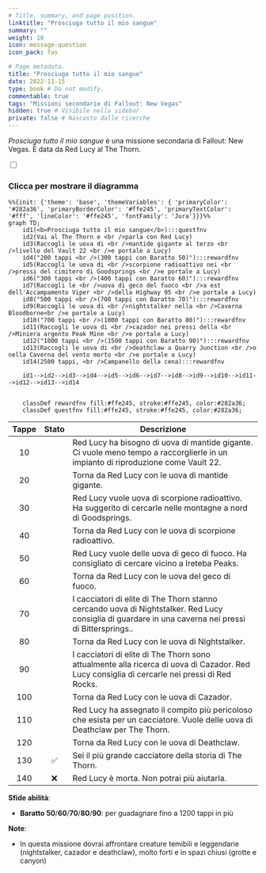 ```yaml
---
# Title, summary, and page position.
linktitle: "Prosciuga tutto il mio sangue"
summary: ""
weight: 10
icon: message-question
icon_pack: fas

# Page metadata.
title: "Prosciuga tutto il mio sangue"
date: 2022-11-15
type: book # Do not modify.
commentable: true
tags: "Missioni secondarie di Fallout: New Vegas"
hidden: true # Visibile nella sidebar
private: false # Nascosto dalle ricerche
---
```


<div class="fnv">


*Prosciuga tutto il mio sangue* è una missione secondaria di Fallout: New Vegas. È data da Red Lucy al The Thorn.


<section class="chart-collapse">
<input type="checkbox" name="collapse2" id="handle2">
<h3 class="handle">
<label for="handle2">Clicca per mostrare il diagramma</label>
</h3>
<div class="content">

```mermaid
%%{init: {'theme': 'base', 'themeVariables': { 'primaryColor': '#282a36', 'primaryBorderColor': '#ffe245', 'primaryTextColor': '#fff', 'lineColor': '#ffe245', 'fontFamily': 'Jura'}}}%%
graph TD;
    id1(<b>Prosciuga tutto il mio sangue</b>):::questfnv
    id2(Vai al The Thorn e <br />parla con Red Lucy)
    id3(Raccogli le uova di <br />mantide gigante al terzo <br />livello del Vault 22 <br />e portale a Lucy)
    id4("200 tappi <br />(300 tappi con Baratto 50)"):::rewardfnv
    id5(Raccogli le uova di <br />scorpione radioattivo nei <br />pressi del cimitero di Goodsprings <br />e portale a Lucy)
    id6("300 tappi <br />(400 tappi con Baratto 60)"):::rewardfnv
    id7(Raccogli le <br />uova di geco del fuoco <br />a est dell'Accampamento Viper <br />della Highway 95 <br />e portale a Lucy) 
    id8("500 tappi <br />(700 tappi con Baratto 70)"):::rewardfnv
    id9(Raccogli le uova di <br />nightstalker nella <br />Caverna Bloodborne<br />e portale a Lucy)
    id10("700 tappi <br />(1000 tappi con Baratto 80)"):::rewardfnv
    id11(Raccogli le uova di <br />cazador nei pressi della <br />Miniera argento Peak Mine <br />e portale a Lucy)
    id12("1000 tappi <br />(1500 tappi con Baratto 90)"):::rewardfnv
    id13(Raccogli le uova di <br />deathclaw a Quarry Junction <br />o nella Caverna del vento morto <br />e portale a Lucy) 
    id14(2500 tappi, <br />Campanello della cena):::rewardfnv

    id1-->id2-->id3-->id4-->id5-->id6-->id7-->id8-->id9-->id10-->id11-->id12-->id13-->id14
    
    
    classDef rewardfnv fill:#ffe245, stroke:#ffe245, color:#282a36;
    classDef questfnv fill:#ffe245, stroke:#ffe245, color:#282a36;
```

</div>
</section>

| Tappe |       Stato        | Descrizione |
|:-----:|:------------------:| ----------- |
|                           10                          |            | Red Lucy ha bisogno di uova di mantide gigante. Ci vuole meno tempo a raccorglierle in un impianto di riproduzione come Vault 22.                                           |
|                           20                          |            | Torna da Red Lucy con le uova di mantide gigante.                                                                                                                           |
|                           30                          |            | Red Lucy vuole uova di scorpione radioattivo. Ha suggerito di cercarle nelle montagne a nord di Goodsprings.                                                                |
|                           40                          |            | Torna da Red Lucy con le uova di scorpione radioattivo.                                                                                                                     |
|                           50                          |            | Red Lucy vuole delle uova di geco di fuoco. Ha consigliato di cercare vicino a Ireteba Peaks.                                                                               |
|                           60                          |            | Torna da Red Lucy con le uova del geco di fuoco.                                                                                                                            |
|                           70                          |            | I cacciatori di elite di The Thorn stanno cercando uova di Nightstalker. Red Lucy consiglia di guardare in una caverna nei pressi di Bittersprings..                        |
|                           80                          |            | Torna da Red Lucy con le uova di Nightstalker.                                                                                                                              |
|                           90                          |            | I cacciatori di elite di The Thorn sono attualmente alla ricerca di uova di Cazador. Red Lucy consiglia di cercarle nei pressi di Red Rocks.                                |
|                          100                          |            | Torna da Red Lucy con le uova di Cazador.                                                                                                                                   |
|                          110                          |            | Red Lucy ha assegnato il compito più pericoloso che esista per un cacciatore. Vuole delle uova di Deathclaw per The Thorn.                                                  |
|                          120                          |            | Torna da Red Lucy con le uova di Deathclaw.                                                                                                                                 |
|                          130                          | :white_check_mark: | Sei il più grande cacciatore della storia di The Thorn.                                                                                                                     |
|                          140                          |   ❌  | Red Lucy è morta. Non potrai più aiutarla.                                                                                                                                  |



**Sfide abilità**:
- **Baratto 50**/**60**/**70**/**80**/**90**: per guadagnare fino a 1200 tappi in più



**Note**:
- In questa missione dovrai affrontare creature temibili e leggendarie (nightstalker, cazador e deathclaw), molto forti e in spazi chiusi (grotte e canyon)


</div>


